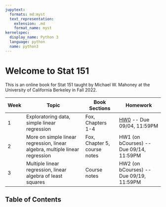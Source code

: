 ```yaml
---
jupytext:
  formats: md:myst
  text_representation:
    extension: .md
    format_name: myst
kernelspec:
  display_name: Python 3
  language: python
  name: python3
---
```



# Welcome to Stat 151

This is an online book for Stat 151 taught by Michael W. Mahoney at the University of California Berkeley in Fall 2022.

| Week | Topic                                        | Book Sections     | Homework                                                                                                          |
| ---- | -------------------------------------------- | ----------------- | ----------------------------------------------------------------------------------------------------------------- |
| 1    | Exploratoring data, simple linear regression | Fox, Chapters 1-4 | [HW0](https://drive.google.com/drive/folders/15ontQ_3zDAsPe239xVItLAxxw-n08pQk?usp=sharing) -- Due 09/04, 11:59PM |
| 2   | More on simple linear regression, linear algebra, multiple linear regression   | Fox, Chapter 5, course notes   |  HW1 (on bCourses) -- Due 09/14, 11:59PM|
| 3   | Multiple linear regression, linear algebra of least squares  | Course notes  | HW2 (on bCourses) -- Due 09/19, 11:59PM  |



## Table of Contents

```{tableofcontents}
```
